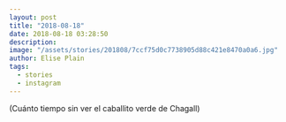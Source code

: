```yaml
---
layout: post
title: "2018-08-18"
date: 2018-08-18 03:28:50
description: 
image: "/assets/stories/201808/7ccf75d0c7738905d88c421e8470a0a6.jpg"
author: Elise Plain
tags: 
  - stories
  - instagram
---
```


(Cuánto tiempo sin ver el caballito verde de Chagall)
<p></p>
